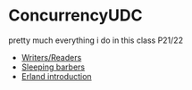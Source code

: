 # ConcurrencyUDC
pretty much everything i do in this class P21/22
- [Writers/Readers](./Readers.md)
- [Sleeping barbers](./Sleeping_barber.md)
- [Erland introduction](./messaging.md)